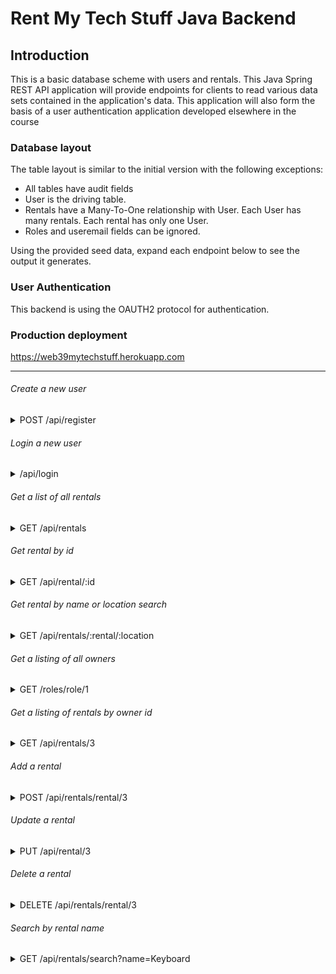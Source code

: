 # Rent My Tech Stuff Java Backend 

## Introduction

This is a basic database scheme with users and rentals. This Java Spring REST API application will provide endpoints for clients to read various data sets contained in the application's data. This application will also form the basis of a user authentication application developed elsewhere in the course

### Database layout

The table layout is similar to the initial version with the following exceptions:

* All tables have audit fields
* User is the driving table.
* Rentals have a Many-To-One relationship with User. Each User has many rentals. Each rental has only one User.
* Roles and useremail fields can be ignored. 

Using the provided seed data, expand each endpoint below to see the output it generates.

### User Authentication
This backend is using the OAUTH2 protocol for authentication.

### Production deployment
https://web39mytechstuff.herokuapp.com

---

<h6>Create a new user</h6>
<details>
<summary>POST /api/register</summary>

AXIOS OBJECT SHAPE EXAMPLE

```JSON
{
    "username": "Mojo",
    "email": "mojo@lambdaschool.local",
    "password" : "Coffee123",
    "roles": [
        {
            "role": {
                "roleid": 1
            }
        },
        {
            "role": {
                "roleid": 2
            }
        }
    ]
}
```

EXAMPLE RESPONSE

```TEXT
No Body 

Location Header: /api/user/17
Status 201 Created
```

</details>

<h6>Login a new user</h6>
<details>
<summary>/api/login</summary>

AXIOS EXAMPLE REQUEST

```js
axios
  .post(
    process.env.NODE_ENV === 'production'
      ? 'https://<production name tbd>.herokuapp.com/api/login'
      : 'http://localhost:2019/api/login',
    `grant_type=password&username=${credentials.username}&password=${credentials.password}`,
    {
      headers: {
        // btoa is converting our client id/client secret into base64
        Authorization: `Basic ${btoa('lambda-client:lambda-secret')}`,
        'Content-Type': 'application/x-www-form-urlencoded',
      },
    }
  )
  .then(res => {
    localStorage.setItem('token', res.data.access_token);
  });
```

Return a token (store in localStorage)

</details>

<h6>Get a list of all rentals</h6>
<details>
<summary>GET /api/rentals</summary>

EXAMPLE RESPONSE

```JSON
[
  {
        "rentalid": 14,
        "name": "Enormous Linen Keyboard",
        "description": "Et sint eum harum laborum perspiciatis porro. Repudiandae recusandae distinctio aspernatur dolores assumenda sed quo. Voluptatem repellat a. Nihil quas animi ducimus.",
        "image": "https://source.unsplash.com//200x200?sig=incrementingIdentifier",
        "price": 76.73,
        "user": {
            "userid": 13,
            "username": "anisha.schumm",
            "email": "bernardo.kris@yahoo.com",
            "firstname": "Tommie",
            "lastname": "Farrell",
            "address": "59794 Karl Forest",
            "streetAddress": "58259 Kerry Shoals",
            "city": "Lake Lurlene",
            "state": "Oregon",
            "zipcode": "77827",
            "roles": [
                {
                    "role": {
                        "roleid": 2,
                        "name": "RENTER"
                    }
                }
            ]
        }
    },
    {
        "rentalid": 17,
        "name": "Ergonomic Cotton Car",
        "description": "Quia ex quas at ea quo nihil consequatur. Alias explicabo consequatur dolorum. Quas rerum consequuntur architecto repellendus voluptatem.",
        "image": "https://source.unsplash.com//200x200?sig=incrementingIdentifier",
        "price": 76.09,
        "user": {
            "userid": 16,
            "username": "marianela.leffler",
            "email": "brendon.corkery@gmail.com",
            "firstname": "Miesha",
            "lastname": "Zieme",
            "address": "2541 Boyle Springs",
            "streetAddress": "52241 Jast Bridge",
            "city": "New Tamekia",
            "state": "Tennessee",
            "zipcode": "64968",
            "roles": [
                {
                    "role": {
                        "roleid": 2,
                        "name": "RENTER"
                    }
                }
            ]
        }
    }
]
```

</details>

<h6>Get rental by id</h6>
<details>
<summary>GET /api/rental/:id</summary>

EXAMPLE RESPONSE
```JSON
{
    "rentalid": 13,
    "name": "Lightweight Rubber Coat",
    "description": "Cumque facilis dicta deleniti. Voluptates culpa accusantium quae minima rerum quia libero. Explicabo eaque omnis nihil voluptatum esse quia optio. Laborum velit iure. Corrupti voluptatum autem est.",
    "image": "https://source.unsplash.com//200x200?sig=incrementingIdentifier",
    "price_per_day": 57.78,
    "user": {
        "userid": 12,
        "username": "deangelo.mccullough",
        "email": "leland.schroeder@gmail.com",
        "firstname": "Andrew",
        "lastname": "Morar",
        "address": "833 Beahan Center",
        "streetAddress": "8057 Huels Parks",
        "city": "South Elden",
        "state": "Indiana",
        "zipcode": "79541-8594",
        "useremails": [
            {
                "useremailid": 19,
                "useremail": "qjte78@gmail.com"
            }
        ],
        "roles": [
            {
                "role": {
                    "roleid": 2,
                    "name": "RENTER"
                }
            }
        ]
    }
}
```

</details>

<h6>Get rental by name or location search</h6>
<details>
<summary>GET /api/rentals/:rental/:location</summary>

```js
{
  // pending
}
```

</details>

<h6>Get a listing of all owners</h6>
<details>
<summary>GET /roles/role/1</summary>

EXAMPLE REPONSE

```JSON
{
    "roleid": 1,
    "name": "OWNER",
    "users": [
        {
            "user": {
                "userid": 3,
                "username": "admin",
                "email": "admin@lambdaschool.local",
                "firstname": "Admin",
                "lastname": "Admin",
                "address": "221B Baker Street",
                "streetAddress": "221B Baker Street",
                "city": "London",
                "state": "London",
                "zipcode": "88888",
                "rentals": [],
                "useremails": [
                    {
                        "useremailid": 4,
                        "useremail": "admin@email.local"
                    },
                    {
                        "useremailid": 5,
                        "useremail": "admin@mymail.local"
                    }
                ]
            }
        }
    ]
}

```
</details>

<h6>Get a listing of rentals by owner id</h6>
<details>
<summary>GET /api/rentals/3</summary>

EXAMPLE REPONSE

```JSON
[
    {
        "rentalid": 13,
        "name": "Intelligent Silk Knife",
        "description": "Modi inventore optio minima iste voluptatem. Voluptatem soluta quibusdam est unde deserunt exercitationem sit. Officia autem porro cumque fugit harum.",
        "image": "https://source.unsplash.com//200x200?sig=incrementingIdentifier",
        "price_per_day": 81.59,
        "user": {
            "userid": 12,
            "username": "caren.haag",
            "email": "hollie.dare@gmail.com",
            "firstname": "Ola",
            "lastname": "Oberbrunner",
            "address": "65921 Rhonda Track",
            "streetAddress": "49338 Walter Neck",
            "city": "West Antoine",
            "state": "Ohio",
            "zipcode": "15568-9784",
            "useremails": [
                {
                    "useremailid": 19,
                    "useremail": "vsrb70@gmail.com"
                }
            ],
            "roles": [
                {
                    "role": {
                        "roleid": 2,
                        "name": "RENTER"
                    }
                }
            ]
        }
    }
]
```
</details>

<h6>Add a rental</h6>
<details>
<summary>POST /api/rentals/rental/3</summary>

AXIOS OBJECT SHAPE EXAMPLE

```JSON
{
    "name": "Green scarf",
    "description": "Minima est nobis eos. Maiores corporis quis exercitationem molestias possimus reiciendis corrupti. Impedit et et impedit. Quibusdam quidem blanditiis.",
    "image": "https://source.unsplash.com//200x200?sig=incrementingIdentifier",
    "price_per_day": 2.00
}
```

EXAMPLE REPONSE

```JSON
{
    "rentalid": 59,
    "name": "Green scarf",
    "description": "Minima est nobis eos. Maiores corporis quis exercitationem molestias possimus reiciendis corrupti. Impedit et et impedit. Quibusdam quidem blanditiis.",
    "image": "https://source.unsplash.com//200x200?sig=incrementingIdentifier",
    "price_per_day": 2.0,
    "user": {
        "userid": 3,
        "username": "admin",
        "email": "admin@lambdaschool.local",
        "firstname": "Admin",
        "lastname": "Admin",
        "address": "221B Baker Street",
        "streetAddress": "221B Baker Street",
        "city": "London",
        "state": "London",
        "zipcode": "88888",
        "useremails": [],
        "roles": [
            {
                "role": {
                    "roleid": 1,
                    "name": "OWNER"
                }
            }
        ]
    }
}
```

</details>

<h6>Update a rental</h6>
<details>
<summary>PUT /api/rental/3</summary>

AXIOS OBJECT SHAPE EXAMPLE

```JSON
{
    "name": "Red scarf",
    "description": "Minima est nobis eos. Maiores corporis quis exercitationem molestias possimus reiciendis corrupti. Impedit et et impedit. Quibusdam quidem blanditiis.",
    "image": "https://source.unsplash.com//200x200?sig=incrementingIdentifier",
    "price_per_day": 2.00
}
```

EXAMPLE RESPONSE

```JSON
{
    "rentalid": 13,
    "name": "Red scarf",
    "description": "Minima est nobis eos. Maiores corporis quis exercitationem molestias possimus reiciendis corrupti. Impedit et et impedit. Quibusdam quidem blanditiis.",
    "image": "https://source.unsplash.com//200x200?sig=incrementingIdentifier",
    "price_per_day": 2.0,
    "user": {
        "userid": 12,
        "username": "johnnie.zboncak",
        "email": "lawanna.schultz@gmail.com",
        "firstname": "Hwa",
        "lastname": "Wolf",
        "address": "824 Davis Land",
        "streetAddress": "449 Curtis Pines",
        "city": "Cruickshankfurt",
        "state": "South Carolina",
        "zipcode": "68275",
        "useremails": [
            {
                "useremailid": 20,
                "useremail": "nrba04@gmail.com"
            }
        ],
        "roles": [
            {
                "role": {
                    "roleid": 2,
                    "name": "RENTER"
                }
            }
        ]
    }
}
```
</details>

<h6>Delete a rental</h6>
<details>
<summary>DELETE /api/rentals/rental/3</summary>

NO RESPONSE

</details>

<h6>Search by rental name</h6>
<details>
<summary>GET /api/rentals/search?name=Keyboard</summary>

EXAMPLE RESPONSE
```JSON
[
    {
        "rentalid": 14,
        "name": "Enormous Aluminum Keyboard",
        "description": "Minus nisi aliquid quis et aspernatur distinctio libero. Temporibus ut labore non. Sint ullam in. Nihil dolorum voluptatem.",
        "image": "https://source.unsplash.com//200x200?sig=incrementingIdentifier",
        "price_per_day": 23.53,
        "user": {
            "userid": 12,
            "username": "merrill.lowe",
            "email": "farrah.cruickshank@hotmail.com",
            "firstname": "Elfreda",
            "lastname": "Cruickshank",
            "address": "61941 Grant Shore",
            "streetAddress": "648 Koss Row",
            "city": "North Rafaelton",
            "state": "Oklahoma",
            "zipcode": "64673-0046",
            "useremails": [
                {
                    "useremailid": 19,
                    "useremail": "ocwi91@gmail.com"
                }
            ],
            "roles": [
                {
                    "role": {
                        "roleid": 2,
                        "name": "RENTER"
                    }
                }
            ]
        }
    },
    {
        "rentalid": 43,
        "name": "Practical Paper Keyboard",
        "description": "Repellendus eos eaque. Beatae neque iusto sit. Dolor quis esse ex atque quo. Omnis sapiente quasi quaerat et voluptatem.",
        "image": "https://source.unsplash.com//200x200?sig=incrementingIdentifier",
        "price_per_day": 89.79,
        "user": {
            "userid": 42,
            "username": "caryn.wyman",
            "email": "kerri.schimmel@yahoo.com",
            "firstname": "Keneth",
            "lastname": "Champlin",
            "address": "993 Conn Village",
            "streetAddress": "01337 Earline Grove",
            "city": "Wallaceberg",
            "state": "Texas",
            "zipcode": "09096",
            "useremails": [
                {
                    "useremailid": 49,
                    "useremail": "vpyr58@gmail.com"
                }
            ],
            "roles": [
                {
                    "role": {
                        "roleid": 2,
                        "name": "RENTER"
                    }
                }
            ]
        }
    }
]
```